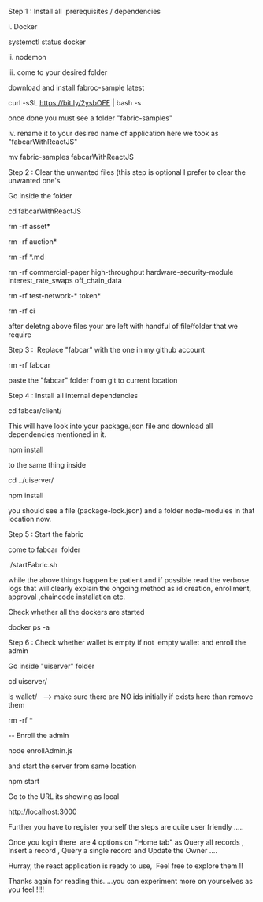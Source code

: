Step 1 : Install all  prerequisites / dependencies 

i. Docker

systemctl status docker 

ii. nodemon

iii. come to your desired folder

download and install fabroc-sample latest

curl -sSL https://bit.ly/2ysbOFE | bash -s

once done you must see a folder "fabric-samples"

iv. rename it to your desired name of application here we took as "fabcarWithReactJS"

mv fabric-samples fabcarWithReactJS

Step 2 : Clear the unwanted files (this step is optional I prefer to clear the unwanted one's

Go inside the folder 

cd fabcarWithReactJS

rm -rf asset*

rm -rf auction*

rm -rf *.md

rm -rf commercial-paper high-throughput hardware-security-module interest_rate_swaps off_chain_data

rm -rf test-network-* token*

rm -rf ci

after deletng above files your are left with handful of file/folder that we require

Step 3 :  Replace "fabcar" with the one in my github account

rm -rf fabcar

paste the "fabcar" folder from git to current location

Step 4 : Install all internal dependencies

cd fabcar/client/

This will have look into your package.json file and download all dependencies mentioned in it.

npm install

to the same thing inside 

cd ../uiserver/

npm install

you should see a file (package-lock.json) and a folder node-modules in that location now.


Step 5 : Start the fabric 

come to fabcar  folder 

./startFabric.sh

while the above things happen be patient and if possible read the verbose logs that will clearly explain the ongoing method as id creation, enrollment, approval ,chaincode installation etc.

Check whether all the dockers are started 

docker ps -a


Step 6 : Check whether wallet is empty if not  empty wallet and enroll the admin

Go inside "uiserver" folder

cd uiserver/

ls wallet/   --> make sure there are NO ids initially if exists here than remove them

rm -rf * 

-- Enroll the admin

node enrollAdmin.js 

and start the server from same location

npm start 

Go to the URL its showing as local 

http://localhost:3000

Further you have to register yourself the steps are quite user friendly .....

Once you login there  are 4 options on "Home tab" as Query all records , Insert a record , Query a single record and Update the Owner ....

Hurray, the react application is ready to use,  Feel free to explore them !!

Thanks again for reading this.....you can experiment more on yourselves as you feel !!!!

